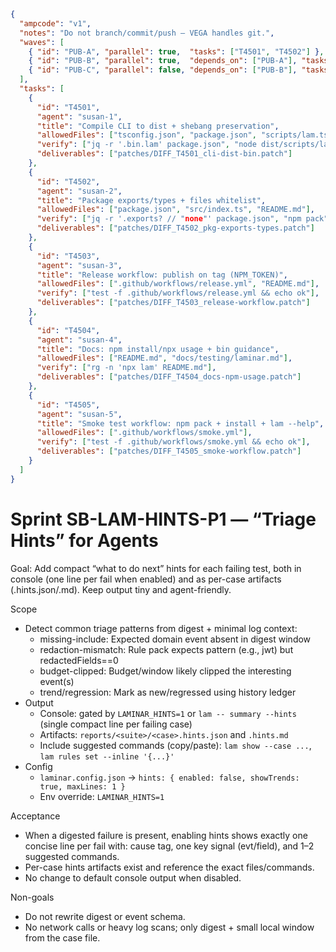 ```json
{
  "ampcode": "v1",
  "notes": "Do not branch/commit/push — VEGA handles git.",
  "waves": [
    { "id": "PUB-A", "parallel": true,  "tasks": ["T4501", "T4502"] },
    { "id": "PUB-B", "parallel": true,  "depends_on": ["PUB-A"], "tasks": ["T4503", "T4504"] },
    { "id": "PUB-C", "parallel": false, "depends_on": ["PUB-B"], "tasks": ["T4505"] }
  ],
  "tasks": [
    {
      "id": "T4501",
      "agent": "susan-1",
      "title": "Compile CLI to dist + shebang preservation",
      "allowedFiles": ["tsconfig.json", "package.json", "scripts/lam.ts"],
      "verify": ["jq -r '.bin.lam' package.json", "node dist/scripts/lam.js --help || true"],
      "deliverables": ["patches/DIFF_T4501_cli-dist-bin.patch"]
    },
    {
      "id": "T4502",
      "agent": "susan-2",
      "title": "Package exports/types + files whitelist",
      "allowedFiles": ["package.json", "src/index.ts", "README.md"],
      "verify": ["jq -r '.exports? // "none"' package.json", "npm pack"],
      "deliverables": ["patches/DIFF_T4502_pkg-exports-types.patch"]
    },
    {
      "id": "T4503",
      "agent": "susan-3",
      "title": "Release workflow: publish on tag (NPM_TOKEN)",
      "allowedFiles": [".github/workflows/release.yml", "README.md"],
      "verify": ["test -f .github/workflows/release.yml && echo ok"],
      "deliverables": ["patches/DIFF_T4503_release-workflow.patch"]
    },
    {
      "id": "T4504",
      "agent": "susan-4",
      "title": "Docs: npm install/npx usage + bin guidance",
      "allowedFiles": ["README.md", "docs/testing/laminar.md"],
      "verify": ["rg -n 'npx lam' README.md"],
      "deliverables": ["patches/DIFF_T4504_docs-npm-usage.patch"]
    },
    {
      "id": "T4505",
      "agent": "susan-5",
      "title": "Smoke test workflow: npm pack + install + lam --help",
      "allowedFiles": [".github/workflows/smoke.yml"],
      "verify": ["test -f .github/workflows/smoke.yml && echo ok"],
      "deliverables": ["patches/DIFF_T4505_smoke-workflow.patch"]
    }
  ]
}
```

# Sprint SB-LAM-HINTS-P1 — “Triage Hints” for Agents

Goal: Add compact “what to do next” hints for each failing test, both in console (one line per fail when enabled) and as per-case artifacts (.hints.json/.md). Keep output tiny and agent-friendly.

Scope
- Detect common triage patterns from digest + minimal log context:
  - missing-include: Expected domain event absent in digest window
  - redaction-mismatch: Rule pack expects pattern (e.g., jwt) but redactedFields==0
  - budget-clipped: Budget/window likely clipped the interesting event(s)
  - trend/regression: Mark as new/regressed using history ledger
- Output
  - Console: gated by `LAMINAR_HINTS=1` or `lam -- summary --hints` (single compact line per failing case)
  - Artifacts: `reports/<suite>/<case>.hints.json` and `.hints.md`
  - Include suggested commands (copy/paste): `lam show --case ...`, `lam rules set --inline '{...}'`
- Config
  - `laminar.config.json` → `hints: { enabled: false, showTrends: true, maxLines: 1 }`
  - Env override: `LAMINAR_HINTS=1`

Acceptance
- When a digested failure is present, enabling hints shows exactly one concise line per fail with: cause tag, one key signal (evt/field), and 1–2 suggested commands.
- Per-case hints artifacts exist and reference the exact files/commands.
- No change to default console output when disabled.

Non-goals
- Do not rewrite digest or event schema.
- No network calls or heavy log scans; only digest + small local window from the case file.
